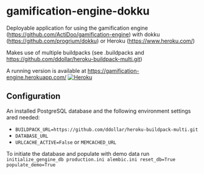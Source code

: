 # gamification-engine-dokku
Deployable application for using the gamification engine (https://github.com/ActiDoo/gamification-engine) with dokku (https://github.com/progrium/dokku) or Heroku (https://www.heroku.com/)

Makes use of multiple buildpacks (see .buildpacks and https://github.com/ddollar/heroku-buildpack-multi.git)

A running version is available at https://gamification-engine.herokuapp.com/ [![Heroku](https://heroku-badge.herokuapp.com/?app=gamification-engine&root=admin)](https://gamification-engine.herokuapp.com)

## Configuration
An installed PostgreSQL database and the following environment settings ared needed:
* `BUILDPACK_URL=https://github.com/ddollar/heroku-buildpack-multi.git`
* `DATABASE_URL`
* `URLCACHE_ACTIVE=False` or `MEMCACHED_URL`

To initiate the database and populate with demo data run `initialize_gengine_db production.ini alembic.ini reset_db=True populate_demo=True`

